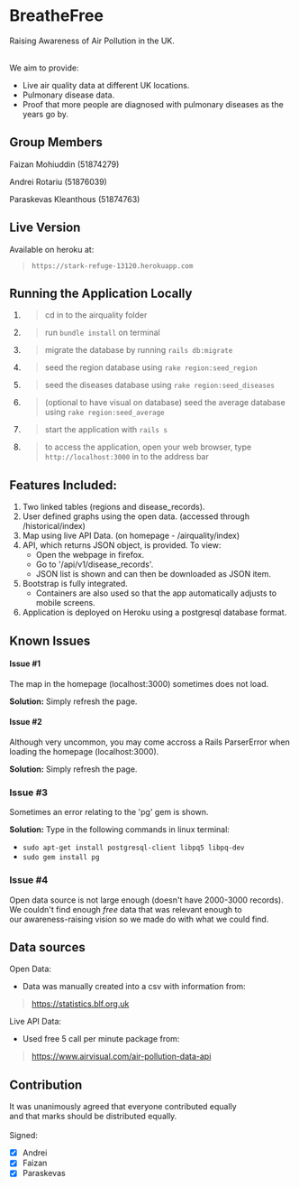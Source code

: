 # BreatheFree
Raising Awareness of Air Pollution in the UK.

\
We aim to provide:
- Live air quality data at different UK locations.
- Pulmonary disease data.
- Proof that more people are diagnosed with pulmonary diseases as the years go by.

## Group Members
Faizan Mohiuddin (51874279)

Andrei Rotariu (51876039)

Paraskevas Kleanthous (51874763)

## Live Version
Available on heroku at:
> ```https://stark-refuge-13120.herokuapp.com```

## Running the Application Locally
1. > cd in to the airquality folder
2. > run ```bundle install``` on terminal
3. > migrate the database by running ```rails db:migrate```
4. > seed the region database using ```rake region:seed_region```
5. > seed the diseases database using ```rake region:seed_diseases```
6. > (optional to have visual on database) seed the average database using ```rake region:seed_average``` 
7. > start the application with ```rails s```
8. > to access the application, open your web browser, type ```http://localhost:3000``` in to the address bar


## Features Included:
1. Two linked tables (regions and disease_records).
2. User defined graphs using the open data. (accessed through /historical/index)
3. Map using live API Data. (on homepage - /airquality/index)
4. API, which returns JSON object, is provided. To view:
    * Open the webpage in firefox.
    * Go to '/api/v1/disease_records'.
    * JSON list is shown and can then be downloaded as JSON item.
5. Bootstrap is fully integrated.
    * Containers are also used so that the app automatically adjusts to mobile screens.
6. Application is deployed on Heroku using a postgresql database format.


## Known Issues

#### Issue #1

The map in the homepage (localhost:3000) sometimes does not load.

**Solution:** Simply refresh the page.

#### Issue #2

Although very uncommon, you may come accross a Rails ParserError when loading the homepage (localhost:3000).

**Solution:** Simply refresh the page.

### Issue #3

Sometimes an error relating to the 'pg' gem is shown.

**Solution:**
Type in the following commands in linux terminal:
- ```sudo apt-get install postgresql-client libpq5 libpq-dev```
- ```sudo gem install pg```

### Issue #4

Open data source is not large enough (doesn't have 2000-3000 records). \
We couldn't find enough _free_ data that was relevant enough to \
our awareness-raising vision so we made do with what we could find.

## Data sources
Open Data:
- Data was manually created into a csv with information from:
> https://statistics.blf.org.uk

Live API Data:
- Used free 5 call per minute package from:
> https://www.airvisual.com/air-pollution-data-api


## Contribution

It was unanimously agreed that everyone contributed equally \
and that marks should be distributed equally. \
\
Signed:

- [x] Andrei
- [x] Faizan
- [x] Paraskevas
